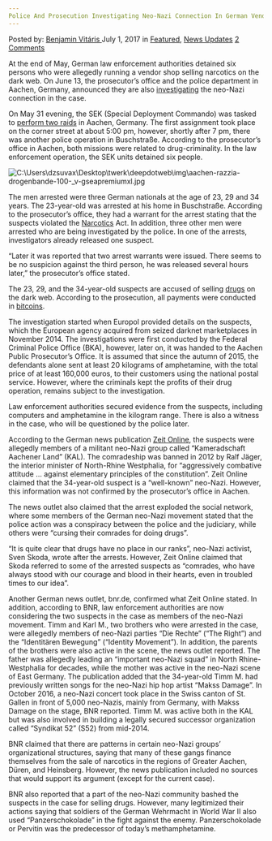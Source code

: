 ```yaml
---
Police And Prosecution Investigating Neo-Nazi Connection In German Vendor Case
---
```

<article class="post-listing post-21006 post type-post status-publish format-standard has-post-thumbnail hentry category-deepdot-news category-news-updates tag-case tag-connection tag-german tag-investigating tag-neonazi tag-police tag-prosecution tag-vendor">
    <div class="post-inner">
    <p class="post-meta">
    <span>Posted by: <a href="https://www.deepdotweb.com/author/benjaminvi/" title="">Benjamin Vitáris </a></span>
    <span>July 1, 2017</span>
    <span>in <a href="https://www.deepdotweb.com/category/deepdot-news/" rel="category tag">Featured</a>, <a href="https://www.deepdotweb.com/category/news-updates/" rel="category tag">News Updates</a></span>
    <span><a href="https://www.deepdotweb.com/2017/07/01/police-prosecution-investigating-neo-nazi-connection-german-vendor-case/#comments">2 Comments</a></span>
    </p>
    <div class="clear"></div>
    <div class="entry">
    <p>At the end of May, German law enforcement authorities detained six persons who were allegedly running a vendor shop selling narcotics on the dark web. On June 13, the prosecutor’s office and the police department in Aachen, Germany, announced they are also <a href="https://www.bnr.de/artikel/hintergrund/drogen-affine-neonazis">investigating</a> the neo-Nazi connection in the case.</p>
    <p>On May 31 evening, the SEK (Special Deployment Commando) was tasked to <a href="http://www.aachener-zeitung.de/lokales/aachen/zwei-sek-einsaetze-in-brand-drogen-ueber-darknet-verkauft-1.1637487">perform two raids</a> in Aachen, Germany. The first assignment took place on the corner street at about 5:00 pm, however, shortly after 7 pm, there was another police operation in Buschstraße. According to the prosecutor’s office in Aachen, both missions were related to drug-criminality. In the law enforcement operation, the SEK units detained six people.</p>
    <p><img class="wp-image-21015 aligncenter" src="https://www.deepdotweb.com/wp-content/uploads/2017/06/c-users-dzsuvax-desktop-twerk-deepdotweb-img-aach-1.jpeg" alt="C:\Users\dzsuvax\Desktop\twerk\deepdotweb\img\aachen-razzia-drogenbande-100-_v-gseapremiumxl.jpg" /></p>
    <p>The men arrested were three German nationals at the age of 23, 29 and 34 years. The 23-year-old was arrested at his home in Buschstraße. According to the prosecutor&#8217;s office, they had a warrant for the arrest stating that the suspects violated the <a href="https://www.deepdotweb.com/2017/05/04/german-fined-for-ordering-narcotics-for-a-friend/">Narcotics</a> Act. In addition, three other men were arrested who are being investigated by the police. In one of the arrests, investigators already released one suspect.</p>
    <p>&#8220;Later it was reported that two arrest warrants were issued. There seems to be no suspicion against the third person, he was released several hours later,” the prosecutor’s office stated.</p>
    <p>The 23, 29, and the 34-year-old suspects are accused of selling <a href="https://www.deepdotweb.com/tag/drugs/">drugs</a> on the dark web. According to the prosecution, all payments were conducted in <a href="https://www.deepdotweb.com/tag/bitcoin/">bitcoins</a>.</p>
    <p>The investigation started when Europol provided details on the suspects, which the European agency acquired from seized darknet marketplaces in November 2014. The investigations were first conducted by the Federal Criminal Police Office (BKA), however, later on, it was handed to the Aachen Public Prosecutor&#8217;s Office. It is assumed that since the autumn of 2015, the defendants alone sent at least 20 kilograms of amphetamine, with the total price of at least 160,000 euros, to their customers using the national postal service. However, where the criminals kept the profits of their drug operation, remains subject to the investigation.</p>
    <p>Law enforcement authorities secured evidence from the suspects, including computers and amphetamine in the kilogram range. There is also a witness in the case, who will be questioned by the police later.</p>
    <p>According to the German news publication <a href="http://blog.zeit.de/stoerungsmelder/2017/06/02/sek-einsatz-in-aachen-neonazis-als-drogendealer-verhaftet_23863">Zeit Online</a>, the suspects were allegedly members of a militant neo-Nazi group called “Kameradschaft Aachener Land” (KAL). The comradeship was banned in 2012 by Ralf Jäger, the interior minister of North-Rhine Westphalia, for &#8220;aggressively combative attitude &#8230; against elementary principles of the constitution&#8221;. Zeit Online claimed that the 34-year-old suspect is a “well-known” neo-Nazi. However, this information was not confirmed by the prosecutor’s office in Aachen.</p>
    <p>The news outlet also claimed that the arrest exploded the social network, where some members of the German neo-Nazi movement stated that the police action was a conspiracy between the police and the judiciary, while others were “cursing their comrades for doing drugs”.</p>
    <p>&#8220;It is quite clear that drugs have no place in our ranks&#8221;, neo-Nazi activist, Sven Skoda, wrote after the arrests. However, Zeit Online claimed that Skoda referred to some of the arrested suspects as &#8220;comrades, who have always stood with our courage and blood in their hearts, even in troubled times to our idea”.</p>
    <p>Another German news outlet, bnr.de, confirmed what Zeit Online stated. In addition, according to BNR, law enforcement authorities are now considering the two suspects in the case as members of the neo-Nazi movement. Timm and Karl M., two brothers who were arrested in the case, were allegedly members of neo-Nazi parties “Die Rechte” (“The Right”) and the “Identitären Bewegung” (“Identity Movement”). In addition, the parents of the brothers were also active in the scene, the news outlet reported. The father was allegedly leading an “important neo-Nazi squad” in North Rhine-Westphalia for decades, while the mother was active in the neo-Nazi scene of East Germany. The publication added that the 34-year-old Timm M. had previously written songs for the neo-Nazi hip hop artist “Makss Damage”. In October 2016, a neo-Nazi concert took place in the Swiss canton of St. Gallen in front of 5,000 neo-Nazis, mainly from Germany, with Makss Damage on the stage, BNR reported. Timm M. was active both in the KAL but was also involved in building a legally secured successor organization called &#8220;Syndikat 52&#8221; (S52) from mid-2014.</p>
    <p>BNR claimed that there are patterns in certain neo-Nazi groups’ organizational structures, saying that many of these gangs finance themselves from the sale of narcotics in the regions of Greater Aachen, Düren, and Heinsberg. However, the news publication included no sources that would support its argument (except for the current case).</p>
    <p><a id="post-21006-_gjdgxs"></a> BNR also reported that a part of the neo-Nazi community bashed the suspects in the case for selling drugs. However, many legitimized their actions saying that soldiers of the German Wehrmacht in World War II also used &#8220;Panzerschokolade&#8221; in the fight against the enemy. Panzerschokolade or Pervitin was the predecessor of today’s methamphetamine.</p>
    </div>
    <span style="display:none"><a href="https://www.deepdotweb.com/tag/case/" rel="tag">case</a> <a href="https://www.deepdotweb.com/tag/connection/" rel="tag">connection</a> <a href="https://www.deepdotweb.com/tag/german/" rel="tag">german</a> <a href="https://www.deepdotweb.com/tag/investigating/" rel="tag">investigating</a> <a href="https://www.deepdotweb.com/tag/neonazi/" rel="tag">neonazi</a> <a href="https://www.deepdotweb.com/tag/police/" rel="tag">police</a> <a href="https://www.deepdotweb.com/tag/prosecution/" rel="tag">prosecution</a> <a href="https://www.deepdotweb.com/tag/vendor/" rel="tag">vendor</a></span> <span style="display:none" class="updated">2017-07-01</span>
    <div style="display:none" class="vcard author" itemprop="author" itemscope itemtype="http://schema.org/Person"><strong class="fn" itemprop="name"><a href="https://www.deepdotweb.com/author/benjaminvi/" title="Posts by Benjamin Vitáris" rel="author">Benjamin Vitáris</a></strong></div>
    </div>
</article>

